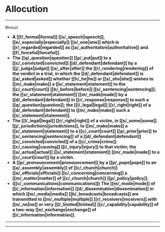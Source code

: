 # Allocution
---
#noun
- **A [[f/_formal|formal]] [[s/_speech|speech]], [[e/_especially|especially]] [[o/_one|one]] which is [[r/_regarded|regarded]] as [[a/_authoritative|authoritative]] and [[f/_forceful|forceful]].**
- **The [[q/_question|question]] [[p/_put|put]] to a [[c/_convicted|convicted]] [[d/_defendant|defendant]] by a [[j/_judge|judge]] [[a/_after|after]] the [[r/_rendering|rendering]] of the verdict in a trial, in which the [[d/_defendant|defendant]] is [[a/_asked|asked]] whether [[h/_he|he]] or [[s/_she|she]] wishes to [[m/_make|make]] a [[s/_statement|statement]] to the [[c/_court|court]] [[b/_before|before]] [[s/_sentencing|sentencing]]; the [[s/_statement|statement]] [[m/_made|made]] by a [[d/_defendant|defendant]] in [[r/_response|response]] to such a [[q/_question|question]]; the [[l/_legal|legal]] [[r/_right|right]] of a [[d/_defendant|defendant]] to [[m/_make|make]] such a [[s/_statement|statement]].**
- **The [[l/_legal|legal]] [[r/_right|right]] of a victim, in [[s/_some|some]] [[j/_jurisdictions|jurisdictions]], to [[m/_make|make]] a [[s/_statement|statement]] to a [[c/_court|court]] [[p/_prior|prior]] to [[s/_sentencing|sentencing]] of a [[d/_defendant|defendant]] [[c/_convicted|convicted]] of a [[c/_crime|crime]] [[c/_causing|causing]] [[i/_injury|injury]] to that victim; the [[a/_actual|actual]] [[s/_statement|statement]] [[m/_made|made]] to a [[c/_court|court]] by a victim.**
- **A [[p/_pronouncement|pronouncement]] by a [[p/_pope|pope]] to an [[a/_assembly|assembly]] of [[c/_church|church]] [[o/_officials|officials]] [[c/_concerning|concerning]] a [[m/_matter|matter]] of [[c/_church|church]] [[p/_policy|policy]].**
- **([[c/_communications|communications]]) The [[m/_mode|mode]] of [[i/_information|information]] [[d/_dissemination|dissemination]] in which [[m/_media|media]] [[b/_broadcasts|broadcasts]] are transmitted to [[m/_multiple|multiple]] [[r/_receivers|receivers]] with [[n/_no|no]] or very [[l/_limited|limited]] [[c/_capability|capability]] of a two-way [[e/_exchange|exchange]] of [[i/_information|information]].**
---
---
